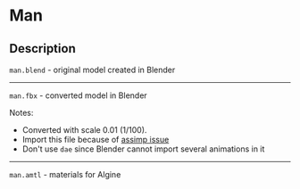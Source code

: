 # Man

## Description

`man.blend` - original model created in Blender

- - -

`man.fbx` - converted model in Blender

Notes:

*   Converted with scale 0.01 (1/100).
*   Import this file because of [assimp issue](https://github.com/assimp/assimp/issues/3316)
*   Don't use `dae` since Blender cannot import several animations in it

- - -

`man.amtl` - materials for Algine
